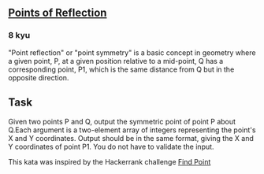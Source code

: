 <h2><a href=https://www.codewars.com/kata/57bfea4cb19505912900012c/train/javascript target="_blank">Points of Reflection</a></h2><h3>8 kyu</h3><p>"Point reflection" or "point symmetry" is a basic concept in geometry where a given point, P, at a given position relative to a mid-point, Q has a corresponding point, P1, which is the same distance from Q but in the opposite direction.</p><h2 id="task">Task</h2><p>Given two points P and Q, output the symmetric point of point P about Q.Each argument is a two-element array of integers representing the point's X and Y coordinates.  Output should be in the same format, giving the X and Y coordinates of point P1.  You do not have to validate the input.</p><p>This kata was inspired by the Hackerrank challenge <a href="https://www.hackerrank.com/challenges/find-point" data-turbolinks="false" target="_blank">Find Point</a></p>